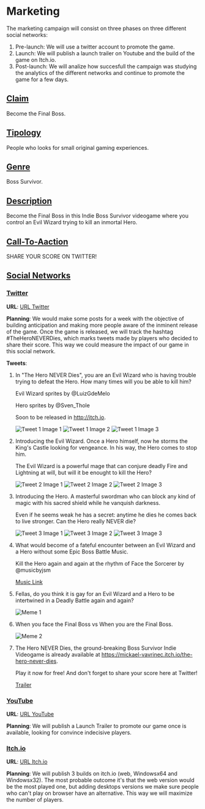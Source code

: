 # Marketing

The marketing campaign will consist on three phases on three different social networks:

1. Pre-launch: We will use a twitter account to promote the game.
2. Launch: We will publish a launch trailer on Youtube and the build of the game on Itch.io.
3. Post-launch: We will analize how succesfull the campaign was studying the analytics of the different networks and continue to promote the game for a few days.

## <ins>Claim</ins>

Become the Final Boss.

## <ins>Tipology</ins>

People who looks for small original gaming experiences.

## <ins>Genre</ins>

Boss Survivor.

## <ins>Description</ins>

Become the Final Boss in this Indie Boss Survivor videogame where you control an Evil Wizard trying to kill an inmortal Hero.

## <ins>Call-To-Aaction</ins>

SHARE YOUR SCORE ON TWITTER!

## <ins>Social Networks</ins>

### <ins>Twitter</ins>

**URL**: [URL Twitter](https://twitter.com/HeroNEVERDiesVG)

**Planning**: We would make some posts for a week with the objective of building anticipation and making more people aware of the inminent release of the game. Once the game is released, we will track the hashtag #TheHeroNEVERDies, which marks tweets made by players who decided to share their score. This way we could measure the impact of our game in this social network.

**Tweets**:

1.  In "The Hero NEVER Dies", you are an Evil Wizard who is having trouble trying to defeat the Hero. How many times will you be able to kill him?

    Evil Wizard sprites by @LuizGdeMelo

    Hero sprites by @Sven_Thole

    Soon to be released in http://itch.io.

    ![Tweet 1 Image 1](https://github.com/BraisGlezArias/TheHeroNeverDies/blob/main/Media/GG4uUPeW0AAdUDE.jpg)
    ![Tweet 1 Image 2](https://github.com/BraisGlezArias/TheHeroNeverDies/blob/main/Media/GG4uUQNWgAA645j.jpg)
    ![Tweet 1 Image 3](https://github.com/BraisGlezArias/TheHeroNeverDies/blob/main/Media/GG4uVUWX0AAAdJq.jpg)

2.  Introducing the Evil Wizard. Once a Hero himself, now he storms the King's Castle looking for vengeance. In his way, the Hero comes to stop him.

    The Evil Wizard is a powerful mage that can conjure deadly Fire and Lightning at will, but will it be enought to kill the Hero?

    ![Tweet 2 Image 1](https://github.com/BraisGlezArias/TheHeroNeverDies/blob/main/Media/GHDJRtkWcAAMzMF.jpg)
    ![Tweet 2 Image 2](https://github.com/BraisGlezArias/TheHeroNeverDies/blob/main/Media/GHDJV04WoAAio4p.jpg)
    ![Tweet 2 Image 3](https://github.com/BraisGlezArias/TheHeroNeverDies/blob/main/Media/GHDJYb-XAAM7b74.jpg)

3.  Introducing the Hero. A masterful swordman who can block any kind of magic with his sacred shield while he vanquish darkness. 

    Even if he seems weak he has a secret: anytime he dies he comes back to live stronger. Can the Hero really NEVER die?

    ![Tweet 3 Image 1](https://github.com/BraisGlezArias/TheHeroNeverDies/blob/main/Media/GHDNL2sXMAEXVOi.jpg)
    ![Tweet 3 Image 2](https://github.com/BraisGlezArias/TheHeroNeverDies/blob/main/Media/GHDNM6GWQAA3MYK.jpg)
    ![Tweet 3 Image 3](https://github.com/BraisGlezArias/TheHeroNeverDies/blob/main/Media/GHDNPHIWUAAMckm.jpg)

4.  What would become of a fateful encounter between an Evil Wizard and a Hero without some Epic Boss Battle Music.

    Kill the Hero again and again at the rhythm of Face the Sorcerer by @musicbyjsm

    [Music Link](https://github.com/BraisGlezArias/TheHeroNeverDies/blob/main/Media/Battle%201%20Loop.wav)

5.  Fellas, do you think it is gay for an Evil Wizard and a Hero to be intertwined in a Deadly Battle again and again?

    ![Meme 1](https://github.com/BraisGlezArias/TheHeroNeverDies/blob/main/Media/GHSIS9AXkAAvGk_.png)

6.  When you face the Final Boss vs When you are the Final Boss.

    ![Meme 2](https://github.com/BraisGlezArias/TheHeroNeverDies/blob/main/Media/GHSjYI7WkAAVrwY.jpg)

7.  The Hero NEVER Dies, the ground-breaking Boss Survivor Indie Videogame is already available at https://mickael-vavrinec.itch.io/the-hero-never-dies.

    Play it now for free! And don't forget to share your score here at Twitter!

    [Trailer](https://github.com/BraisGlezArias/TheHeroNeverDies/blob/main/Media/Trailer.mp4)

### <ins>YouTube</ins>

**URL**: [URL YouTube](https://www.youtube.com/watch?v=-3YyqqiOJ-8)

**Planning**: We will publish a Launch Trailer to promote our game once is available, looking for convince indecisive players.

### <ins>Itch.io</ins>

**URL**: [URL Itch.io](https://mickael-vavrinec.itch.io/the-hero-never-dies)

**Planning**: We will publish 3 builds on itch.io (web, Windowsx64 and Windowsx32). The most probable outcome it's that the web version would be the most played one, but adding desktops versions we make sure people who can't play on browser have an alternative. This way we will maximize the number of players.
